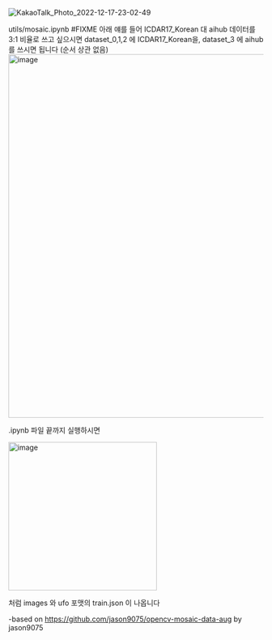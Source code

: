![KakaoTalk_Photo_2022-12-17-23-02-49](https://user-images.githubusercontent.com/113182482/208245747-08507939-c6c2-4da6-8dda-a1de02d0304e.jpeg)


utils/mosaic.ipynb
#FIXME 아래
얘를 들어 ICDAR17_Korean 대 aihub 데이터를 3:1 비율로 쓰고 싶으시면
dataset_0,1,2 에 ICDAR17_Korean을, dataset_3 에 aihub 를 쓰시면 됩니다 (순서 상관 없음)
<img width="718" alt="image" src="https://user-images.githubusercontent.com/113182482/207422668-084bae84-cb21-4eec-a57a-92338da5d288.png">





.ipynb 파일 끝까지 실행하시면


<img width="293" alt="image" src="https://user-images.githubusercontent.com/113182482/207419493-9afaf5d9-3df4-4a7c-ac1b-6b1f6c95a00c.png">


처럼 images 와 ufo 포맷의 train.json 이 나옵니다


-based on https://github.com/jason9075/opencv-mosaic-data-aug by jason9075
